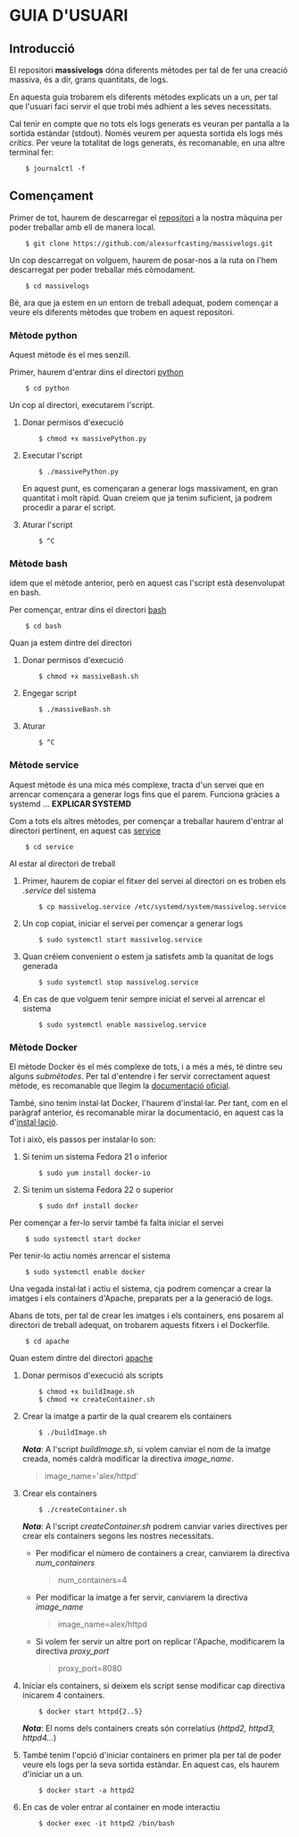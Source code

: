 # GUIA D'USUARI

## Introducció

El repositori **massivelogs** dóna diferents mètodes per tal de fer una 
creació massiva, és a dir, grans quantitats, de logs.

En aquesta guía trobarem els diferents mètodes explicats un a un, per tal 
que l'usuari faci servir el que trobi més adhient a les seves necessitats.

Cal tenir en compte que no tots els logs generats es veuran per pantalla
a la sortida estàndar (stdout). Només veurem per aquesta sortida els logs més *crítics*.
Per veure la totalitat de logs generats, és recomanable, en una altre terminal fer:

```
	$ journalctl -f
```

## Començament

Primer de tot, haurem de descarregar el [repositori](https://github.com/alexsurfcasting/massivelogs) 
a la nostra màquina per poder treballar amb ell de manera local.

```
	$ git clone https://github.com/alexsurfcasting/massivelogs.git
```

Un cop descarregat on volguem, haurem de posar-nos a la ruta on l'hem
descarregat per poder treballar més còmodament.

```
	$ cd massivelogs
```

Bé, ara que ja estem en un entorn de treball adequat, podem començar a veure
els diferents mètodes que trobem en aquest repositori.
 
### Mètode python

Aquest mètode és el mes senzill. 

Primer, haurem d'entrar dins el directori [python](https://github.com/alexsurfcasting/massivelogs/tree/master/python)

```
	$ cd python
```

Un cop al directori, executarem l'script.

1.	Donar permisos d'execució

	```
		$ chmod +x massivePython.py
	```
	
2.	Executar l'script

	```
		$ ./massivePython.py
	```
	
	En aquest punt, es començaran a generar logs massivament, en gran quantitat
	i molt ràpid. Quan creiem que ja tenim suficient, ja podrem procedir
	a parar el script.

3.	Aturar l'script

	```
		$ ^C
	```

### Mètode bash	

ídem que el mètode anterior, però en aquest cas l'script està desenvolupat en bash.

Per començar, entrar dins el directori [bash](https://github.com/alexsurfcasting/massivelogs/tree/master/bash)

```
	$ cd bash
```

Quan ja estem dintre del directori

1.	Donar permisos d'execució

	```
		$ chmod +x massiveBash.sh
	```

2.	Engegar script

	```
		$ ./massiveBash.sh
	```

3.	Aturar

	```
		$ ^C
	```

### Mètode service

Aquest mètode és una mica més complexe, tracta d'un servei que en arrencar començara a generar logs
fins que el parem. Funciona gràcies a systemd ... **EXPLICAR SYSTEMD**

Com a tots els altres mètodes, per començar a treballar haurem d'entrar al directori pertinent,
en aquest cas [service](https://github.com/alexsurfcasting/massivelogs/tree/master/service)

```
	$ cd service
```

Al estar al directori de treball

1.	Primer, haurem de copiar el fitxer del servei al directori on es troben els *.service* del sistema

	```
		$ cp massivelog.service /etc/systemd/system/massivelog.service
	```
	
2.	Un cop copiat, iniciar el servei per començar a generar logs

	```
		$ sudo systemctl start massivelog.service
	```
	
3. 	Quan créiem convenient o estem ja satisfets amb la quanitat de logs generada

	```
		$ sudo systemctl stop massivelog.service
	```

4.	En cas de que volguem tenir sempre iniciat el servei al arrencar el sistema

	```
		$ sudo systemctl enable massivelog.service
	```
	
### Mètode Docker

El mètode Docker és el més complexe de tots, i a més a més, té dintre seu alguns *submètodes*. Per tal d'entendre
i fer servir correctament aquest mètode, es recomanable que llegim la [documentació oficial](https://www.docker.com).

També, sino tenim instal·lat Docker, l'haurem d'instal·lar. Per tant, com en el paràgraf anterior, és recomanable mirar
la documentació, en aquest cas la d'[instal·lació](https://docs.docker.com/engine/installation/linux/fedora/).

Tot i això, els passos per instalar·lo son:

1.	Si tenim un sistema Fedora 21 o inferior

	```
		$ sudo yum install docker-io
	```

2.	Si tenim un sistema Fedora 22 o superior

	```
		$ sudo dnf install docker
	```

Per començar a fer-lo servir també fa falta iniciar el servei

```
	$ sudo systemctl start docker
```

Per tenir-lo actiu només arrencar el sistema

```
	$ sudo systemctl enable docker
```

Una vegada instal·lat i actiu el sistema, cja podrem començar a crear la imatges i els containers d'Apache, preparats
per a la generació de logs.

Abans de tots, per tal de crear les imatges i els containers, ens posarem al directori de treball adequat, on trobarem
aquests fitxers i el Dockerfile.

```
	$ cd apache
```

Quan estem dintre del directori [apache](https://github.com/alexsurfcasting/massivelogs/tree/master/docker/apache)

1.	Donar permisos d'execució als scripts

	```
		$ chmod +x buildImage.sh
		$ chmod +x createContainer.sh
	```
	
2.	Crear la imatge a partir de la qual crearem els containers

	```
		$ ./buildImage.sh
	```
	
	***Nota***: A l'script *buildImage.sh*, si volem canviar el nom de la imatge creada, només
	caldrà modificar la directiva *image_name*.
	
	> image_name='alex/httpd'
	
3.	Crear els containers

	```
		$ ./createContainer.sh
	```

	***Nota***: A l'script *createContainer.sh* podrem canviar varies directives per crear els containers segons les nostres necessitats.
	
	*	Per modificar el número de containers a crear, canviarem la directiva *num_containers*
	
		> num_containers=4

	*	Per modificar la imatge a fer servir, canviarem la directiva *image_name*
	
		> image_name=alex/httpd

	*	Si volem fer servir un altre port on replicar l'Apache, modificarem la directiva *proxy_port*
	
		> proxy_port=8080

4.	Iniciar els containers, si deixem els script sense modificar cap directiva inicarem 4 containers.

	```
		$ docker start httpd{2..5}
	```
	
	***Nota***: El noms dels containers creats són correlatius (*httpd2, httpd3, httpd4...*)
	
5.	També tenim l'opció d'iniciar containers en primer pla per tal de poder veure els logs per la seva sortida estàndar. En aquest cas, els haurem d'iniciar un a un.

	```
		$ docker start -a httpd2
	```
	
6.	En cas de voler entrar al container en mode interactiu

	```
		$ docker exec -it httpd2 /bin/bash
	```
	

	
	
